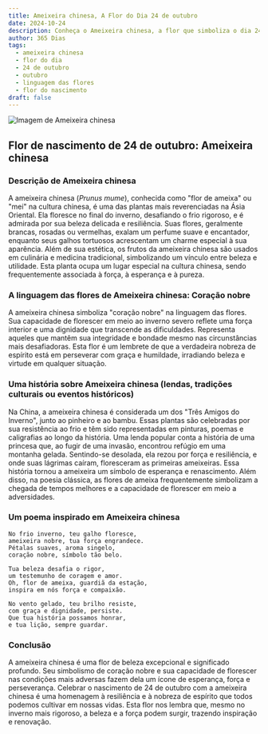 ```yaml
---
title: Ameixeira chinesa, A Flor do Dia 24 de outubro
date: 2024-10-24
description: Conheça o Ameixeira chinesa, a flor que simboliza o dia 24 de outubro e seu significado 'Coração nobre'. Explore a beleza e o simbolismo desta flor encantadora.
author: 365 Dias
tags:
  - ameixeira chinesa
  - flor do dia
  - 24 de outubro
  - outubro
  - linguagem das flores
  - flor do nascimento
draft: false
---
```


![Imagem de Ameixeira chinesa](https://cdn.pixabay.com/photo/2021/03/07/08/28/plum-blossom-6075483_1280.jpg#center)


## Flor de nascimento de 24 de outubro: Ameixeira chinesa

### Descrição de Ameixeira chinesa

A ameixeira chinesa (_Prunus mume_), conhecida como "flor de ameixa" ou "mei" na cultura chinesa, é uma das plantas mais reverenciadas na Ásia Oriental. Ela floresce no final do inverno, desafiando o frio rigoroso, e é admirada por sua beleza delicada e resiliência. Suas flores, geralmente brancas, rosadas ou vermelhas, exalam um perfume suave e encantador, enquanto seus galhos tortuosos acrescentam um charme especial à sua aparência. Além de sua estética, os frutos da ameixeira chinesa são usados em culinária e medicina tradicional, simbolizando um vínculo entre beleza e utilidade. Esta planta ocupa um lugar especial na cultura chinesa, sendo frequentemente associada à força, à esperança e à pureza.

### A linguagem das flores de Ameixeira chinesa: Coração nobre

A ameixeira chinesa simboliza "coração nobre" na linguagem das flores. Sua capacidade de florescer em meio ao inverno severo reflete uma força interior e uma dignidade que transcende as dificuldades. Representa aqueles que mantêm sua integridade e bondade mesmo nas circunstâncias mais desafiadoras. Esta flor é um lembrete de que a verdadeira nobreza de espírito está em perseverar com graça e humildade, irradiando beleza e virtude em qualquer situação.

### Uma história sobre Ameixeira chinesa (lendas, tradições culturais ou eventos históricos)

Na China, a ameixeira chinesa é considerada um dos "Três Amigos do Inverno", junto ao pinheiro e ao bambu. Essas plantas são celebradas por sua resistência ao frio e têm sido representadas em pinturas, poemas e caligrafias ao longo da história. Uma lenda popular conta a história de uma princesa que, ao fugir de uma invasão, encontrou refúgio em uma montanha gelada. Sentindo-se desolada, ela rezou por força e resiliência, e onde suas lágrimas caíram, floresceram as primeiras ameixeiras. Essa história tornou a ameixeira um símbolo de esperança e renascimento. Além disso, na poesia clássica, as flores de ameixa frequentemente simbolizam a chegada de tempos melhores e a capacidade de florescer em meio a adversidades.

### Um poema inspirado em Ameixeira chinesa

```
No frio inverno, teu galho floresce,  
ameixeira nobre, tua força engrandece.  
Pétalas suaves, aroma singelo,  
coração nobre, símbolo tão belo.  

Tua beleza desafia o rigor,  
um testemunho de coragem e amor.  
Oh, flor de ameixa, guardiã da estação,  
inspira em nós força e compaixão.  

No vento gelado, teu brilho resiste,  
com graça e dignidade, persiste.  
Que tua história possamos honrar,  
e tua lição, sempre guardar.  
```

### Conclusão

A ameixeira chinesa é uma flor de beleza excepcional e significado profundo. Seu simbolismo de coração nobre e sua capacidade de florescer nas condições mais adversas fazem dela um ícone de esperança, força e perseverança. Celebrar o nascimento de 24 de outubro com a ameixeira chinesa é uma homenagem à resiliência e à nobreza de espírito que todos podemos cultivar em nossas vidas. Esta flor nos lembra que, mesmo no inverno mais rigoroso, a beleza e a força podem surgir, trazendo inspiração e renovação.